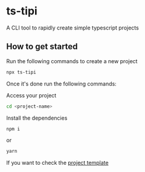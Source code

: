 # ts-tipi
A CLI tool to rapidly create simple typescript projects

## How to get started
Run the following commands to create a new project
```bash
npx ts-tipi
```
Once it's done run the following commands:

Access your project
```bash
cd <project-name>
```

Install the dependencies
```bash
npm i
```
or
```bash
yarn
```

If you want to check the [project template](https://github.com/Gers2017/ts-template)
